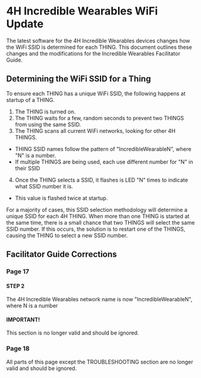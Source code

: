 

# 4H Incredible Wearables WiFi Update

The latest software for the 4H Incredible Wearables devices changes how the WiFi SSID is determined for each THING. This document outlines these changes and the modifications for the Incredible Wearables Facilitator Guide.

## Determining the WiFi SSID for a Thing
To ensure each THING has a unique WiFi SSID, the following happens at startup of a THING.
1. The THING is turned on.
2. The THING waits for a few, random seconds to prevent two THINGS from using the same SSID.
3. The THING scans all current WiFi networks, looking for other 4H THINGS.
  * THING SSID names follow the pattern of "IncredibleWearableN", where "N" is a number.
  * If multiple THINGS are being used, each use different number for "N" in their SSID
4. Once the THING selects a SSID, it flashes is LED "N" times to indicate what SSID number it is.
  * This value is flashed twice at startup.

For a majority of cases, this SSID selection methodology will determine a unique SSID for each 4H THING. When more than one THING is started at the same time, there is a small chance that two THINGS will select the same SSID number. If this occurs, the solution is to restart one of the THINGS, causing the THING to select a new SSID number.

## Facilitator Guide Corrections
### Page 17
#### STEP 2
The 4H Incredible Wearables network name is now "IncredibleWearableN", where N is a number
#### IMPORTANT!
This section is no longer valid and should be ignored.

### Page 18
All parts of this page except the TROUBLESHOOTING section are no longer valid and should be ignored.
